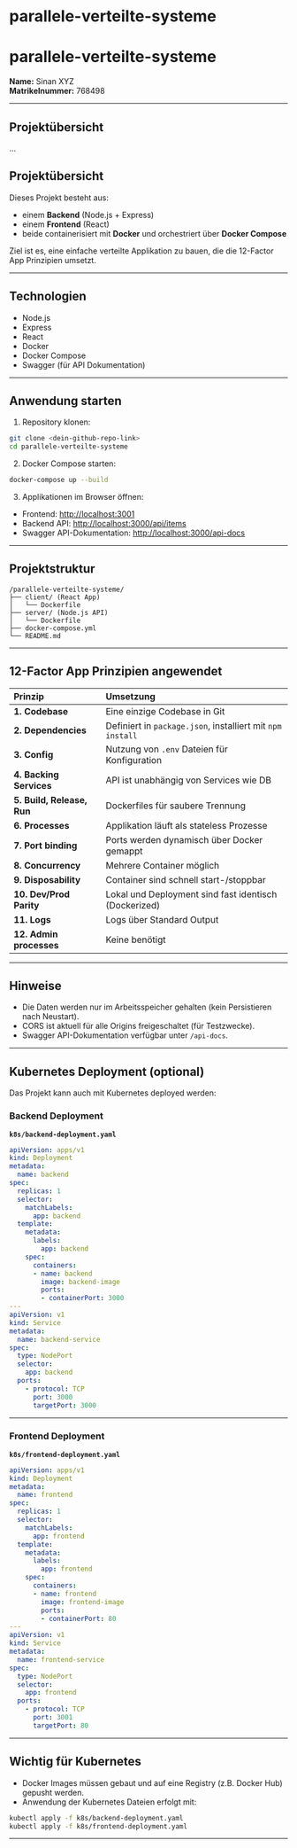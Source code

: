 # parallele-verteilte-systeme

# parallele-verteilte-systeme

**Name:** Sinan XYZ  
**Matrikelnummer:** 768498

---

## Projektübersicht
...

## Projektübersicht

Dieses Projekt besteht aus:
- einem **Backend** (Node.js + Express)
- einem **Frontend** (React)
- beide containerisiert mit **Docker** und orchestriert über **Docker Compose**

Ziel ist es, eine einfache verteilte Applikation zu bauen, die die 12-Factor App Prinzipien umsetzt.

---

## Technologien

- Node.js
- Express
- React
- Docker
- Docker Compose
- Swagger (für API Dokumentation)

---

## Anwendung starten

1. Repository klonen:

```bash
git clone <dein-github-repo-link>
cd parallele-verteilte-systeme
```

2. Docker Compose starten:

```bash
docker-compose up --build
```

3. Applikationen im Browser öffnen:
- Frontend: [http://localhost:3001](http://localhost:3001)
- Backend API: [http://localhost:3000/api/items](http://localhost:3000/api/items)
- Swagger API-Dokumentation: [http://localhost:3000/api-docs](http://localhost:3000/api-docs)

---

## Projektstruktur

```plaintext
/parallele-verteilte-systeme/
├── client/ (React App)
│   └── Dockerfile
├── server/ (Node.js API)
│   └── Dockerfile
├── docker-compose.yml
└── README.md
```

---

## 12-Factor App Prinzipien angewendet

| Prinzip | Umsetzung |
|:---|:---|
| **1. Codebase** | Eine einzige Codebase in Git |
| **2. Dependencies** | Definiert in `package.json`, installiert mit `npm install` |
| **3. Config** | Nutzung von `.env` Dateien für Konfiguration |
| **4. Backing Services** | API ist unabhängig von Services wie DB |
| **5. Build, Release, Run** | Dockerfiles für saubere Trennung |
| **6. Processes** | Applikation läuft als stateless Prozesse |
| **7. Port binding** | Ports werden dynamisch über Docker gemappt |
| **8. Concurrency** | Mehrere Container möglich |
| **9. Disposability** | Container sind schnell start-/stoppbar |
| **10. Dev/Prod Parity** | Lokal und Deployment sind fast identisch (Dockerized) |
| **11. Logs** | Logs über Standard Output |
| **12. Admin processes** | Keine benötigt |

---

## Hinweise

- Die Daten werden nur im Arbeitsspeicher gehalten (kein Persistieren nach Neustart).
- CORS ist aktuell für alle Origins freigeschaltet (für Testzwecke).
- Swagger API-Dokumentation verfügbar unter `/api-docs`.

---

## Kubernetes Deployment (optional)

Das Projekt kann auch mit Kubernetes deployed werden:

### Backend Deployment

**`k8s/backend-deployment.yaml`**

```yaml
apiVersion: apps/v1
kind: Deployment
metadata:
  name: backend
spec:
  replicas: 1
  selector:
    matchLabels:
      app: backend
  template:
    metadata:
      labels:
        app: backend
    spec:
      containers:
      - name: backend
        image: backend-image
        ports:
        - containerPort: 3000
---
apiVersion: v1
kind: Service
metadata:
  name: backend-service
spec:
  type: NodePort
  selector:
    app: backend
  ports:
    - protocol: TCP
      port: 3000
      targetPort: 3000
```

---

### Frontend Deployment

**`k8s/frontend-deployment.yaml`**

```yaml
apiVersion: apps/v1
kind: Deployment
metadata:
  name: frontend
spec:
  replicas: 1
  selector:
    matchLabels:
      app: frontend
  template:
    metadata:
      labels:
        app: frontend
    spec:
      containers:
      - name: frontend
        image: frontend-image
        ports:
        - containerPort: 80
---
apiVersion: v1
kind: Service
metadata:
  name: frontend-service
spec:
  type: NodePort
  selector:
    app: frontend
  ports:
    - protocol: TCP
      port: 3001
      targetPort: 80
```

---

## Wichtig für Kubernetes

- Docker Images müssen gebaut und auf eine Registry (z.B. Docker Hub) gepusht werden.
- Anwendung der Kubernetes Dateien erfolgt mit:

```bash
kubectl apply -f k8s/backend-deployment.yaml
kubectl apply -f k8s/frontend-deployment.yaml
```

---

